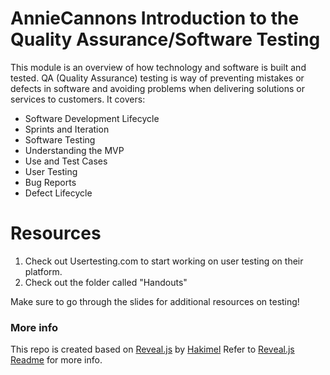 # AnnieCannons Introduction to the Quality Assurance/Software Testing

This module is an overview of how technology and software is built and tested. QA (Quality Assurance) testing is way of preventing mistakes or defects in software and avoiding problems when delivering solutions or services to customers. It covers:

<ul>
<li>Software Development Lifecycle</li>
<li>Sprints and Iteration</li>
<li>Software Testing</li>
<li>Understanding the MVP</li>
<li>Use and Test Cases</li>
<li>User Testing</li>
<li>Bug Reports</li>
<li>Defect Lifecycle</li>
</ul>

# Resources
1) Check out Usertesting.com to start working on user testing on their platform. 
2) Check out the folder called "Handouts"

Make sure to go through the slides for additional resources on testing!
  
  ### More info
  
  This repo is created based on [Reveal.js](https://github.com/hakimel/reveal.js) by [Hakimel](https://github.com/hakimel)
  Refer to [Reveal.js Readme](https://github.com/hakimel/reveal.js#revealjs-) for more info. 
  
